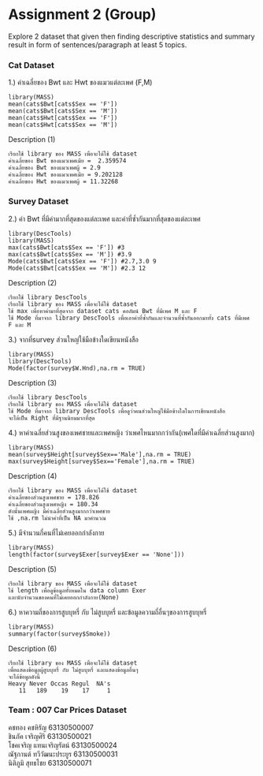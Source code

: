 # Assignment 2 (Group)
Explore 2 dataset that given then finding descriptive statistics and summary result in form of sentences/paragraph at least 5 topics.

### Cat Dataset

1.) ค่าเฉลี่ยของ Bwt และ Hwt ของแมวแต่ละเพศ (F,M)
```{R}
library(MASS)
mean(cats$Bwt[cats$Sex == 'F']) 
mean(cats$Bwt[cats$Sex == 'M'])
mean(cats$Hwt[cats$Sex == 'F']) 
mean(cats$Hwt[cats$Sex == 'M'])
```
Description (1)
```
เรียกใช้ library ของ MASS เพื่อจะได้ใช้ dataset
ค่าเฉลี่ยของ Bwt ของแมวเพศเมีย =  2.359574
ค่าเฉลี่ยของ Bwt ของแมวเพศผู้ = 2.9
ค่าเฉลี่ยของ Hwt ของแมวเพศเมีย = 9.202128
ค่าเฉลี่ยของ Hwt ของแมวเพศผู้ = 11.32268
```
### Survey Dataset 
2.) ค่า Bwt ที่มีค่ามากที่สุดของแต่ละเพศ และค่าที่ซ้ำกันมากที่สุดของแต่ละเพศ
```{R}
library(DescTools) 
library(MASS)
max(cats$Bwt[cats$Sex == 'F']) #3
max(cats$Bwt[cats$Sex == 'M']) #3.9
Mode(cats$Bwt[cats$Sex == 'F']) #2.7,3.0 9
Mode(cats$Bwt[cats$Sex == 'M']) #2.3 12
```
Description (2)
```
เรียกใช้ library DescTools
เรียกใช้ library ของ MASS เพื่อจะได้ใช้ dataset
ใช้ max เพื่อหาค่ามาที่สุดจาก dataset cats คอลัมน์ Bwt ที่มีเพศ M และ F
ใช้ Mode ที่มาจาก library DescTools เพื่อเอาค่าที่ซ้ำกันและจำนวนที่ซ้ำกันออกมาทั้ง cats ที่มีเพศ F และ M 
```
3.) จากที่survey ส่วนใหญ่ใช้มือข้างใดเขียนหนังสือ
```{R}
library(MASS)
library(DescTools) 
Mode(factor(survey$W.Hnd),na.rm = TRUE) 
```
Description (3)
```
เรียกใช้ library DescTools
เรียกใช้ library ของ MASS เพื่อจะได้ใช้ dataset
ใช้ Mode ที่มาจาก library DescTools เพื่อดูว่าคนส่วนใหญ่ใช้มือข้างใดในการเขียนหนังสือ 
จะได้เป็น Right ที่มีฐานนิยมมากที่สุด
```
4.) หาค่าเฉลี่ยส่วนสูงของเพศชายและเพศหญิง ว่าเพศไหนมากกว่ากัน(เพศใดที่มีค่าเฉลี่ยส่วนสูงมาก)
```{R}
library(MASS)
mean(survey$Height[survey$Sex=='Male'],na.rm = TRUE)   
max(survey$Height[survey$Sex=='Female'],na.rm = TRUE)  
```
Description (4)
```
เรียกใช้ library ของ MASS เพื่อจะได้ใช้ dataset
ค่าเฉลี่ยของส่วนสูงเพศชาย = 178.826
ค่าเฉลี่ยของส่วนสูงเพศหญิง = 180.34
ดังนั้นเพศผญิง มีค่าเฉลี่ยส่วนสูงมากกว่าเพศชาย
ใช้ ,na.rm ไม่นำค่าที่เป็น NA มาคำนวณ
```
5.) มีจำนวนกี่คนที่ไม่เคยออกกำลังกาย
```{R}
library(MASS)
length(factor(survey$Exer[survey$Exer == 'None']))
```
Description (5)
```
เรียกใช้ library ของ MASS เพื่อจะได้ใช้ dataset
ใช้ length เพื่อดูข้อมูลทั้งหมดใน data column Exer
และนับจำนวนของคนที่ไม่เคยออกกำลังกาย(None)
```
6.) หาความถี่ของการสูบบุหรี่ กับ ไม่สูบบุหรี่ และข้อมูลความถี่อื่นๆของการสูบบุหรี่
```{R}
library(MASS)
summary(factor(survey$Smoke)) 
```
Description (6)
```
เรียกใช้ library ของ MASS เพื่อจะได้ใช้ dataset
เพื่อแสดงข้อมูลผู้สูบบุหรี่ กับ ไม่สูบบุหรี่ และแสดงข้อมูลอื่นๆ
จะได้ข้อมูลดังนี้
Heavy Never Occas Regul  NA's 
   11   189    19    17     1 
```

### Team : 007 Car Prices Dataset
คชทอง คชหิรัญ           63130500007  <br/>
ชินภัค เจริญศิริ            63130500021  <br/>
โชคเจริญ แทนเจริญรัตน์     63130500024 <br/>
ณัฐกานต์ ทวีวัฒนะประยูร     63130500031 <br/>
นิติภูมิ สุทธไชย            63130500071 <br/>
 <br/>
